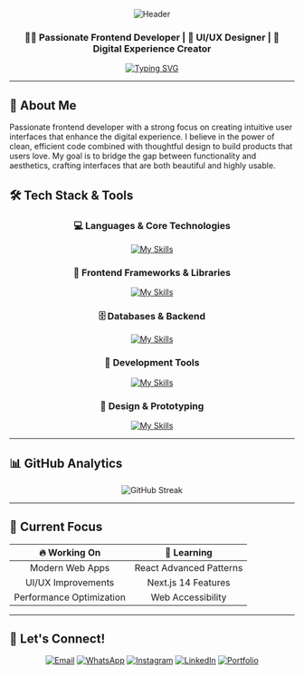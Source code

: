 <div align="center">

![Header](https://capsule-render.vercel.app/api?type=waving&color=gradient&customColorList=6,11,20&height=300&section=header&text=Juan%20Ignacio%20Valle&fontSize=50&fontColor=fff&animation=twinkling&fontAlignY=35&desc=Frontend%20Developer%20%7C%20UI/UX%20Enthusiast&descAlignY=55&descSize=18)

</div>

<div align="center">

### 👨‍💻 Passionate Frontend Developer | 🎨 UI/UX Designer | 🚀 Digital Experience Creator

[![Typing SVG](https://readme-typing-svg.herokuapp.com?font=Fira+Code&pause=1000&color=6366F1&center=true&vCenter=true&width=435&lines=Frontend+Developer;UI%2FUX+Designer;Clean+Code+Enthusiast;Always+Learning+New+Tech)](https://git.io/typing-svg)

</div>

---

## 🚀 About Me

Passionate frontend developer with a strong focus on creating intuitive user interfaces that enhance the digital experience. I believe in the power of clean, efficient code combined with thoughtful design to build products that users love. My goal is to bridge the gap between functionality and aesthetics, crafting interfaces that are both beautiful and highly usable.

## 🛠️ Tech Stack & Tools

<div align="center">

### 💻 Languages & Core Technologies
[![My Skills](https://skillicons.dev/icons?i=html,css,js,dotnet&theme=dark)](https://skillicons.dev)

### 🎨 Frontend Frameworks & Libraries  
[![My Skills](https://skillicons.dev/icons?i=electron,tailwind,bootstrap&theme=dark)](https://skillicons.dev)

### 🗄️ Databases & Backend
[![My Skills](https://skillicons.dev/icons?i=mysql,sqlite,supabase,nodejs&theme=dark)](https://skillicons.dev)

### 🔧 Development Tools
[![My Skills](https://skillicons.dev/icons?i=git,github,vscode&theme=dark)](https://skillicons.dev)

### 🎨 Design & Prototyping
[![My Skills](https://skillicons.dev/icons?i=figma,ai&theme=dark)](https://skillicons.dev)

</div>

---

## 📊 GitHub Analytics


<div align="center">
  <img src="https://github-readme-streak-stats.herokuapp.com/?user=juanvalle17&theme=tokyonight" alt="GitHub Streak" />
</div>



---

## 🎯 Current Focus

<div align="center">

| 🔥 **Working On** | 🌱 **Learning** 
|:---:|:---:
| Modern Web Apps | React Advanced Patterns
| UI/UX Improvements | Next.js 14 Features 
| Performance Optimization | Web Accessibility 

</div>

---

## 🤝 Let's Connect!

<div align="center">

[![Email](https://img.shields.io/badge/Email-D14836?style=for-the-badge&logo=gmail&logoColor=white)](mailto:juanignaciovalle84@gmail.com)
[![WhatsApp](https://img.shields.io/badge/WhatsApp-25D366?style=for-the-badge&logo=whatsapp&logoColor=white)](tel:+543572538359)
[![Instagram](https://img.shields.io/badge/Instagram-E4405F?style=for-the-badge&logo=instagram&logoColor=white)](https://www.instagram.com/juan_valle17)
[![LinkedIn](https://img.shields.io/badge/LinkedIn-0077B5?style=for-the-badge&logo=linkedin&logoColor=white)](https://linkedin.com/in/juanvalle17)
[![Portfolio](https://img.shields.io/badge/Portfolio-000000?style=for-the-badge&logo=About.me&logoColor=white)](https://juanignaciovalle.dev)

</div>
